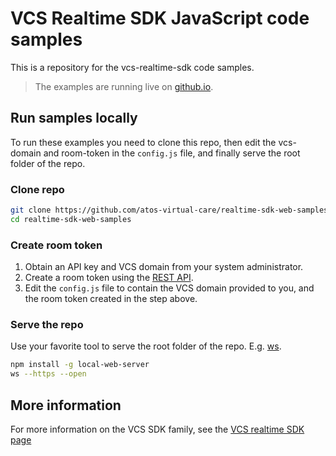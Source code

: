# VCS Realtime SDK JavaScript code samples

This is a repository for the vcs-realtime-sdk code samples.

> The examples are running live on [github.io](https://atos-virtual-care.github.io/realtime-sdk-web-samples/).

## Run samples locally

To run these examples you need to clone this repo, then edit the vcs-domain and room-token in the `config.js` file, and finally serve the root folder of the repo.

### Clone repo

```bash
git clone https://github.com/atos-virtual-care/realtime-sdk-web-samples
cd realtime-sdk-web-samples
```

### Create room token

1. Obtain an API key and VCS domain from your system administrator.
2. Create a room token using the [REST API](https://sdk.virtualcareservices.net/sdks/rest/).
3. Edit the `config.js` file to contain the VCS domain provided to you, and the room token created in the step above.

### Serve the repo

Use your favorite tool to serve the root folder of the repo. E.g. [ws](https://www.npmjs.com/package/local-web-server).

```bash
npm install -g local-web-server
ws --https --open
```

## More information

For more information on the VCS SDK family, see the [VCS realtime SDK page](https://sdk.virtualcareservices.net/)
